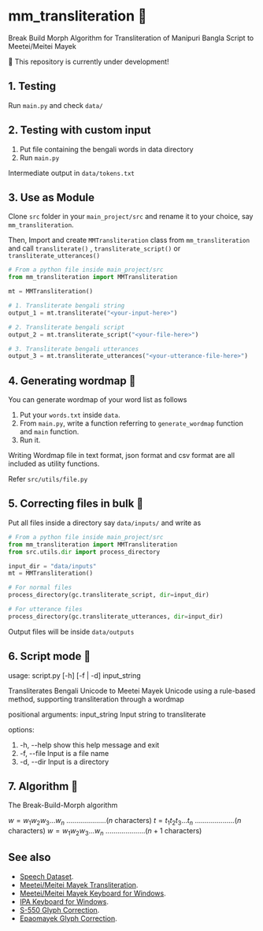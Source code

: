 # mm_transliteration 🚧

Break Build Morph Algorithm for Transliteration of Manipuri Bangla Script to Meetei/Meitei Mayek

🚧 This repository is currently under development!

## 1. Testing

Run `main.py` and check `data/`

## 2. Testing with custom input

1. Put file containing the bengali words in data directory
2. Run `main.py`

Intermediate output in `data/tokens.txt`

## 3. Use as Module

Clone `src` folder in your `main_project/src` and rename it to your choice, say `mm_transliteration`.

Then, Import and create `MMTransliteration` class from `mm_transliteration` and call `transliterate()` , `transliterate_script()` or `transliterate_utterances()`

```python
# From a python file inside main_project/src
from mm_transliteration import MMTransliteration

mt = MMTransliteration()

# 1. Transliterate bengali string
output_1 = mt.transliterate("<your-input-here>")

# 2. Transliterate bengali script
output_2 = mt.transliterate_script("<your-file-here>")

# 3. Transliterate bengali utterances
output_3 = mt.transliterate_utterances("<your-utterance-file-here>")
```

## 4. Generating wordmap 🚧

You can generate wordmap of your word list as follows

1. Put your `words.txt` inside `data`.
2. From `main.py`, write a function referring to `generate_wordmap` function and `main` function.
3. Run it.

Writing Wordmap file in text format, json format and csv format are all included as utility functions.

Refer `src/utils/file.py`

## 5. Correcting files in bulk 🚧

Put all files inside a directory say `data/inputs/` and write as

```python
# From a python file inside main_project/src
from mm_transliteration import MMTransliteration
from src.utils.dir import process_directory

input_dir = "data/inputs"
mt = MMTransliteration()

# For normal files
process_directory(gc.transliterate_script, dir=input_dir)

# For utterance files
process_directory(gc.transliterate_utterances, dir=input_dir)
```

Output files will be inside `data/outputs`

## 6. Script mode 🚧

usage: script.py [-h] [-f | -d] input_string

Transliterates Bengali Unicode to Meetei Mayek Unicode using a rule-based method, supporting transliteration through a wordmap

positional arguments:
input_string Input string to transliterate

options:

1. -h, --help show this help message and exit
2. -f, --file Input is a file name
3. -d, --dir Input is a directory

## 7. Algorithm 🚧

The Break-Build-Morph algorithm

$w = w_1w_2w_3 ... w_n$ ....................($n$ characters)
$t = t_1t_2t_3 ... t_n$ ....................($n$ characters)
$w = w_1w_2w_3 ... w_n$ ....................($n+1$ characters)

## See also

- [Speech Dataset](https://github.com/hoomexsun/speech_dataset).
- [Meetei/Meitei Mayek Transliteration](https://github.com/hoomexsun/mm_transliteration).
- [Meetei/Meitei Mayek Keyboard for Windows](https://github.com/hoomexsun/mm_keyboard).
- [IPA Keyboard for Windows](https://github.com/hoomexsun/ipa_keyboard).
- [S-550 Glyph Correction](https://github.com/hoomexsun/s550_glyph_correction).
- [Epaomayek Glyph Correction](https://github.com/hoomexsun/epaomayek_glyph_correction).
